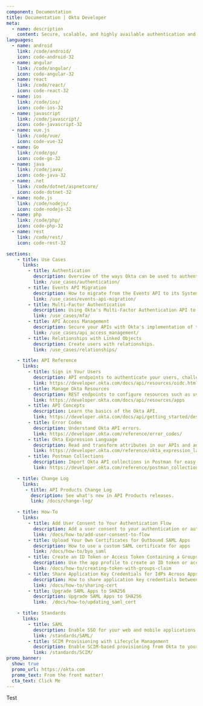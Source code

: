 ```yaml
---
component: Documentation
title: Documentation | Okta Developer
meta:
  - name: description
    content: Secure, scalable, and highly available authentication and user management for any app.
languages:
  - name: android
    link: /code/android/
    icon: code-android-32
  - name: angular
    link: /code/angular/
    icon: code-angular-32
  - name: react
    link: /code/react/
    icon: code-react-32
  - name: ios
    link: /code/ios/
    icon: code-ios-32
  - name: javascript
    link: /code/javascript/
    icon: code-javascript-32
  - name: vue.js
    link: /code/vue/
    icon: code-vue-32
  - name: Go
    link: /code/go/
    icon: code-go-32
  - name: java
    link: /code/java/
    icon: code-java-32
  - name: .net
    link: /code/dotnet/aspnetcore/
    icon: code-dotnet-32
  - name: node.js
    link: /code/nodejs/
    icon: code-nodejs-32
  - name: php
    link: /code/php/
    icon: code-php-32
  - name: rest
    link: /code/rest/
    icon: code-rest-32

sections:
    - title: Use Cases
      links:
        - title: Authentication
          description: Overview of the ways Okta can be used to authenticate users depending on your needs.
          link: /use_cases/authentication/
        - title: Events API Migration
          description: How to migrate from the Events API to its System Log API replacement.
          link: /use_cases/events-api-migration/
        - title: Multi-Factor Authentication
          description: Using Okta's Multi-Factor Authentication API to add MFA to an existing application.
          link: /use_cases/mfa/
        - title: API Access Management
          description: Secure your APIs with Okta's implementation of the OAuth 2.0 standard.
          link: /use_cases/api_access_management/
        - title: Relationships with Linked Objects
          description: Create users with relationships.
          link: /use_cases/relationships/

    - title: API Reference
      links:
        - title: Sign in Your Users
          description: API endpoints to authenticate your users, challenge for factors, recover passwords, and more.
          link: https://developer.okta.com/docs/api/resources/oidc.html
        - title: Manage Okta Resources
          description: REST endpoints to configure resources such as users, apps, sessions, and factors whenever you need.
          link: https://developer.okta.com/docs/api/resources/apps
        - title: API Concepts
          description: Learn the basics of the Okta API.
          link: https://developer.okta.com/docs/api/getting_started/design_principles.html
        - title: Error Codes
          description: Understand Okta API errors.
          link: https://developer.okta.com/reference/error_codes/
        - title: Okta Expression Language
          description: Read and transform attributes in our APIs and admin UI.
          link: https://developer.okta.com/reference/okta_expression_language/
        - title: Postman Collections
          description: Import Okta API collections in Postman for easy inspection.
          link: https://developer.okta.com/reference/postman_collections/

    - title: Change Log
      links:
       - title: API Products Change Log
         description: See what's new in API Products releases.
         link: /docs/change-log/

    - title: How-To
      links:
        - title: Add User Consent to Your Authentication Flow
          description: Add a user consent to your authentication or authorization flow
          link: /docs/how-to/add-user-consent-to-flow
        - title: Upload Your Own Certificates for Outbound SAML Apps
          description: How to use a custom SAML certificate for apps
          link: /docs/how-to/byo_saml
        - title: Create an ID Token or Access Token Containing a Groups Claim
          description: Use the app profile to create an ID token or access token that contains a groups claim
          link: /docs/how-to/creating-token-with-groups-claim
        - title: Share Application Key Credentials for IdPs Across Apps
          description: How to share application key credentials between apps
          link: /docs/how-to/sharing-cert
        - title: Upgrade SAML Apps to SHA256
          description: Upgrade SAML Apps to SHA256
          link:  /docs/how-to/updating_saml_cert

    - title: Standards
      links:
        - title: SAML
          description: Enable SSO for your web and mobile applications with SAML.
          link: /standards/SAML/
        - title: SCIM Provisioning with Lifecycle Management
          description: Enable SCIM-based provisioning from Okta to your application.
          link: /standards/SCIM/
promo_banner:
  show: true
  promo_url: https://okta.com
  promo_text: From the front matter!
  cta_text: Click Me
---
```


Test
